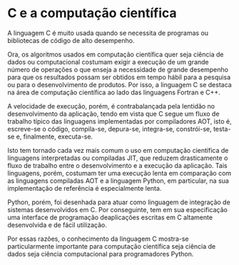 # C e a computação científica

A linguagem C é muito usada quando se necessita de
programas ou bibliotecas de código de alto desempenho.

Ora, os algoritmos usados em computação científica quer seja ciência
de dados ou computacional costumam exigir a execução de um grande número
de operações o que enseja a necessidade de grande desempenho para que os
resultados possam ser obtidos em tempo hábil para a pesquisa ou para o 
desenvolvimento de produtos.  Por isso, a linguagem C se destaca na área 
de computação científica ao lado das linguagens Fortran e C++.

A velocidade de execução, porém, é contrabalançada pela lentidão no
desenvolvimento da aplicação, tendo em vista que C segue um fluxo de trabalho
típico das linguagens implementadas por compiladores AOT, isto é, escreve-se
o código, compila-se, depura-se, integra-se, constrói-se, testa-se e,
finalmente, executa-se.

Isto tem tornado cada vez mais comum o uso em computação científica de 
linguagens interpretadas ou compiladas JIT, que reduzem drasticamente o fluxo
de trabalho entre o desenvolvimento e a execução da aplicação.  Tais linguagens,
porém, costumam ter uma execução lenta em comparação com as linguagens
compiladas AOT e a linguagem Python, em particular, na sua implementação de
referência é especialmente lenta. 

Python, porém, foi desenhada para atuar como linguagem de integração de sistemas
desenvolvidos em C.  Por conseguinte, tem em sua especificação uma interface de
programação deaplicações escritas em C altamente desenvolvida e de fácil
utilização.

Por essas razões, o conhecimento da linguagem C mostra-se particularmente
importante para computação científica seja ciência de dados seja ciência
computacional para programadores Python.

